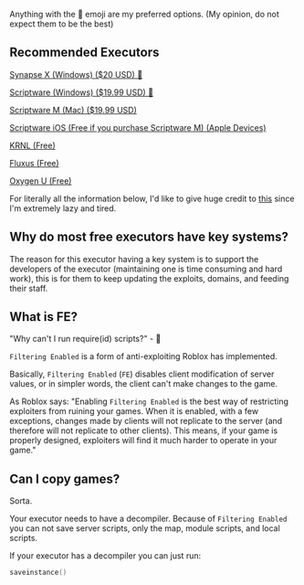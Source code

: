 <script src="../assets/index.js"></script>

Anything with the 🌟 emoji are my preferred options. (My opinion, do not expect them to be the best)

## Recommended Executors

<a href="https://x.synapse.to">Synapse X (Windows) ($20 USD) 🌟</a>

<a href="https://script-ware.com/w">Scriptware (Windows) ($19.99 USD) 🌟</a>

<a href="https://script-ware.com/m">Scriptware M (Mac) ($19.99 USD)</a>

<a href="https://script-ware.com/ios">Scriptware iOS (Free if you purchase Scriptware M) (Apple Devices)</a>

<a href="https://krnl.place">KRNL (Free)</a>

<a href="https://wearedevs.net/d/Fluxus">Fluxus (Free)</a>

<a href="https://wearedevs.net/d/Oxygen%20U">Oxygen U (Free)</a>

<p>For literally all the information below, I'd like to give huge credit to <a href="https://www.reddit.com/r/robloxhackers/comments/ok3hsg/beginners_exploit_guide">this</a> since I'm extremely lazy and tired.</p>

## Why do most free executors have key systems?

The reason for this executor having a key system is to support the developers of the executor (maintaining one is time consuming and hard work), this is for them to keep updating the exploits, domains, and feeding their staff.

## What is FE?

"Why can't I run require(id) scripts?" - 🤡

`Filtering Enabled` is a form of anti-exploiting Roblox has implemented.

Basically, `Filtering Enabled` (`FE`) disables client modification of server values, or in simpler words, the client can't make changes to the game.

As Roblox says: "Enabling `Filtering Enabled` is the best way of restricting exploiters from ruining your games. When it is enabled, with a few exceptions, changes made by clients will not replicate to the server (and therefore will not replicate to other clients). This means, if your game is properly designed, exploiters will find it much harder to operate in your game."

## Can I copy games?

Sorta.

Your executor needs to have a decompiler. Because of `Filtering Enabled` you can not save server scripts, only the map, module scripts, and local scripts.

If your executor has a decompiler you can just run:

```lua
saveinstance()
```
